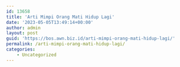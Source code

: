 ```yaml
---
id: 13658
title: 'Arti Mimpi Orang Mati Hidup Lagi'
date: '2023-05-05T13:49:14+00:00'
author: admin
layout: post
guid: 'https://bos.awn.biz.id/arti-mimpi-orang-mati-hidup-lagi/'
permalink: /arti-mimpi-orang-mati-hidup-lagi/
categories:
    - Uncategorized
---
```


